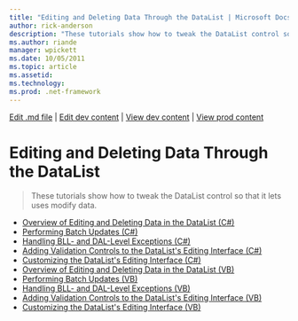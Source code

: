 ```yaml
---
title: "Editing and Deleting Data Through the DataList | Microsoft Docs"
author: rick-anderson
description: "These tutorials show how to tweak the DataList control so that it lets uses modify data."
ms.author: riande
manager: wpickett
ms.date: 10/05/2011
ms.topic: article
ms.assetid: 
ms.technology: 
ms.prod: .net-framework
---
```

[Edit .md file](C:\Projects\msc\dev\Msc.Www\Web.ASP\App_Data\github\web-forms\overview\data-access\index.md) | [Edit dev content](http://www.aspdev.net/umbraco#/content/content/edit/32992) | [View dev content](http://docs.aspdev.net/tutorials/web-forms/overview/data-access/editing-and-deleting-data-through-the-datalist/index.html) | [View prod content](http://www.asp.net/web-forms/overview/data-access/editing-and-deleting-data-through-the-datalist)

Editing and Deleting Data Through the DataList
====================
> These tutorials show how to tweak the DataList control so that it lets uses modify data.


- [Overview of Editing and Deleting Data in the DataList (C#)](an-overview-of-editing-and-deleting-data-in-the-datalist-cs.md)
- [Performing Batch Updates (C#)](performing-batch-updates-cs.md)
- [Handling BLL- and DAL-Level Exceptions (C#)](handling-bll-and-dal-level-exceptions-cs.md)
- [Adding Validation Controls to the DataList's Editing Interface (C#)](adding-validation-controls-to-the-datalist-s-editing-interface-cs.md)
- [Customizing the DataList's Editing Interface (C#)](customizing-the-datalist-s-editing-interface-cs.md)
- [Overview of Editing and Deleting Data in the DataList (VB)](an-overview-of-editing-and-deleting-data-in-the-datalist-vb.md)
- [Performing Batch Updates (VB)](performing-batch-updates-vb.md)
- [Handling BLL- and DAL-Level Exceptions (VB)](handling-bll-and-dal-level-exceptions-vb.md)
- [Adding Validation Controls to the DataList's Editing Interface (VB)](adding-validation-controls-to-the-datalist-s-editing-interface-vb.md)
- [Customizing the DataList's Editing Interface (VB)](customizing-the-datalist-s-editing-interface-vb.md)
